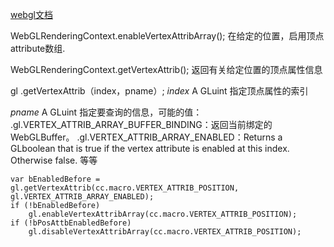 [webgl文档]("https://developer.mozilla.org/zh-CN/docs/Web/API/WebGLRenderingContext" "markdown")

WebGLRenderingContext.enableVertexAttribArray();
在给定的位置，启用顶点attribute数组.

WebGLRenderingContext.getVertexAttrib();
返回有关给定位置的顶点属性信息

gl .getVertexAttrib（index，pname）;
_index_ 
A GLuint 指定顶点属性的索引
    
_pname_
A GLuint 指定要查询的信息，可能的值：
.gl.VERTEX_ATTRIB_ARRAY_BUFFER_BINDING：返回当前绑定的WebGLBuffer。
.gl.VERTEX_ATTRIB_ARRAY_ENABLED：Returns a GLboolean that is true if the vertex attribute is enabled    at this index. Otherwise false.
等等


    var bEnabledBefore = gl.getVertexAttrib(cc.macro.VERTEX_ATTRIB_POSITION, gl.VERTEX_ATTRIB_ARRAY_ENABLED);
    if (!bEnabledBefore)
        gl.enableVertexAttribArray(cc.macro.VERTEX_ATTRIB_POSITION);
    if (!bPosAttbEnabledBefore)
        gl.disableVertexAttribArray(cc.macro.VERTEX_ATTRIB_POSITION);

